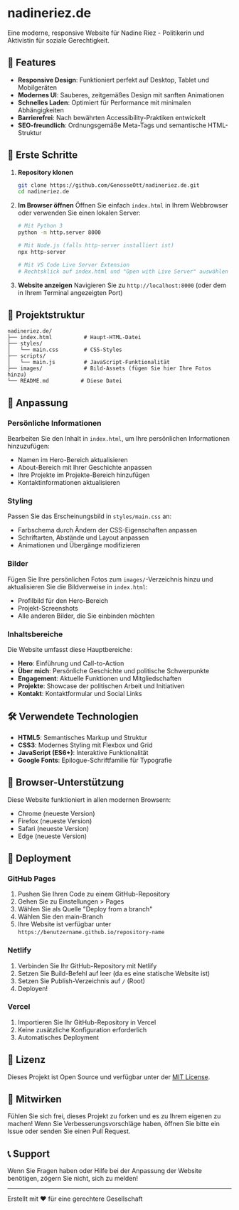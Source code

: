 # nadineriez.de

Eine moderne, responsive Website für Nadine Riez - Politikerin und Aktivistin für soziale Gerechtigkeit.

## 🌟 Features

- **Responsive Design**: Funktioniert perfekt auf Desktop, Tablet und Mobilgeräten
- **Modernes UI**: Sauberes, zeitgemäßes Design mit sanften Animationen
- **Schnelles Laden**: Optimiert für Performance mit minimalen Abhängigkeiten
- **Barrierefrei**: Nach bewährten Accessibility-Praktiken entwickelt
- **SEO-freundlich**: Ordnungsgemäße Meta-Tags und semantische HTML-Struktur

## 🚀 Erste Schritte

1. **Repository klonen**
   ```bash
   git clone https://github.com/GenosseOtt/nadineriez.de.git
   cd nadineriez.de
   ```

2. **Im Browser öffnen**
   Öffnen Sie einfach `index.html` in Ihrem Webbrowser oder verwenden Sie einen lokalen Server:
   
   ```bash
   # Mit Python 3
   python -m http.server 8000
   
   # Mit Node.js (falls http-server installiert ist)
   npx http-server
   
   # Mit VS Code Live Server Extension
   # Rechtsklick auf index.html und "Open with Live Server" auswählen
   ```

3. **Website anzeigen**
   Navigieren Sie zu `http://localhost:8000` (oder dem in Ihrem Terminal angezeigten Port)

## 📁 Projektstruktur

```
nadineriez.de/
├── index.html          # Haupt-HTML-Datei
├── styles/
│   └── main.css        # CSS-Styles
├── scripts/
│   └── main.js         # JavaScript-Funktionalität
├── images/             # Bild-Assets (fügen Sie hier Ihre Fotos hinzu)
└── README.md          # Diese Datei
```

## 🎨 Anpassung

### Persönliche Informationen
Bearbeiten Sie den Inhalt in `index.html`, um Ihre persönlichen Informationen hinzuzufügen:
- Namen im Hero-Bereich aktualisieren
- About-Bereich mit Ihrer Geschichte anpassen
- Ihre Projekte im Projekte-Bereich hinzufügen
- Kontaktinformationen aktualisieren

### Styling
Passen Sie das Erscheinungsbild in `styles/main.css` an:
- Farbschema durch Ändern der CSS-Eigenschaften anpassen
- Schriftarten, Abstände und Layout anpassen
- Animationen und Übergänge modifizieren

### Bilder
Fügen Sie Ihre persönlichen Fotos zum `images/`-Verzeichnis hinzu und aktualisieren Sie die Bildverweise in `index.html`:
- Profilbild für den Hero-Bereich
- Projekt-Screenshots
- Alle anderen Bilder, die Sie einbinden möchten

### Inhaltsbereiche
Die Website umfasst diese Hauptbereiche:
- **Hero**: Einführung und Call-to-Action
- **Über mich**: Persönliche Geschichte und politische Schwerpunkte
- **Engagement**: Aktuelle Funktionen und Mitgliedschaften
- **Projekte**: Showcase der politischen Arbeit und Initiativen
- **Kontakt**: Kontaktformular und Social Links

## 🛠️ Verwendete Technologien

- **HTML5**: Semantisches Markup und Struktur
- **CSS3**: Modernes Styling mit Flexbox und Grid
- **JavaScript (ES6+)**: Interaktive Funktionalität
- **Google Fonts**: Epilogue-Schriftfamilie für Typografie

## 📱 Browser-Unterstützung

Diese Website funktioniert in allen modernen Browsern:
- Chrome (neueste Version)
- Firefox (neueste Version)
- Safari (neueste Version)
- Edge (neueste Version)

## 🚀 Deployment

### GitHub Pages
1. Pushen Sie Ihren Code zu einem GitHub-Repository
2. Gehen Sie zu Einstellungen > Pages
3. Wählen Sie als Quelle "Deploy from a branch"
4. Wählen Sie den main-Branch
5. Ihre Website ist verfügbar unter `https://benutzername.github.io/repository-name`

### Netlify
1. Verbinden Sie Ihr GitHub-Repository mit Netlify
2. Setzen Sie Build-Befehl auf leer (da es eine statische Website ist)
3. Setzen Sie Publish-Verzeichnis auf `/` (Root)
4. Deployen!

### Vercel
1. Importieren Sie Ihr GitHub-Repository in Vercel
2. Keine zusätzliche Konfiguration erforderlich
3. Automatisches Deployment

## 📝 Lizenz

Dieses Projekt ist Open Source und verfügbar unter der [MIT License](LICENSE).

## 🤝 Mitwirken

Fühlen Sie sich frei, dieses Projekt zu forken und es zu Ihrem eigenen zu machen! Wenn Sie Verbesserungsvorschläge haben, öffnen Sie bitte ein Issue oder senden Sie einen Pull Request.

## 📞 Support

Wenn Sie Fragen haben oder Hilfe bei der Anpassung der Website benötigen, zögern Sie nicht, sich zu melden!

---

Erstellt mit ❤️ für eine gerechtere Gesellschaft
